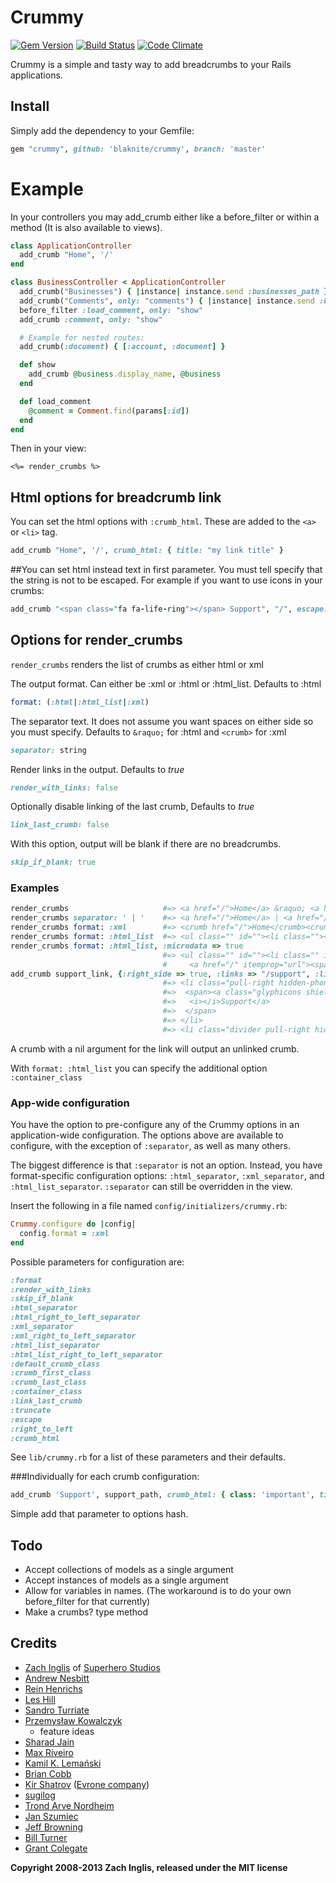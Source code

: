 # Crummy

[![Gem Version](https://badge.fury.io/rb/crummy.png)](http://badge.fury.io/rb/crummy)
[![Build Status](https://secure.travis-ci.org/zachinglis/crummy.png)](http://travis-ci.org/zachinglis/crummy)
[![Code Climate](https://codeclimate.com/badge.png)](https://codeclimate.com/github/zachinglis/crummy)

Crummy is a simple and tasty way to add breadcrumbs to your Rails applications.

## Install

Simply add the dependency to your Gemfile:

```ruby
gem "crummy", github: 'blaknite/crummy', branch: 'master'
```

# Example

In your controllers you may add\_crumb either like a before\_filter or
within a method (It is also available to views).

```ruby
class ApplicationController
  add_crumb "Home", '/'
end

class BusinessController < ApplicationController
  add_crumb("Businesses") { |instance| instance.send :businesses_path }
  add_crumb("Comments", only: "comments") { |instance| instance.send :businesses_comments_path }
  before_filter :load_comment, only: "show"
  add_crumb :comment, only: "show"

  # Example for nested routes:
  add_crumb(:document) { [:account, :document] }

  def show
    add_crumb @business.display_name, @business
  end

  def load_comment
    @comment = Comment.find(params[:id])
  end
end
```

Then in your view:

```erb
<%= render_crumbs %>
```

## Html options for breadcrumb link

You can set the html options with `:crumb_html`.
These are added to the `<a>` or `<li>` tag.

```ruby
add_crumb "Home", '/', crumb_html: { title: "my link title" }
```

##You can set html instead text in first parameter.
You must tell specify that the string is not to be escaped. For example if you want to use icons in your crumbs:

```ruby
add_crumb "<span class="fa fa-life-ring"></span> Support", "/", escape: false
```

## Options for render\_crumbs

`render_crumbs` renders the list of crumbs as either html or xml

The output format. Can either be :xml or :html or :html\_list. Defaults
to :html

```ruby
format: (:html|:html_list|:xml)
```

The separator text. It does not assume you want spaces on either side so
you must specify. Defaults to `&raquo;` for :html and
`<crumb>` for :xml

```ruby
separator: string
```

Render links in the output. Defaults to *true*

```ruby
render_with_links: false
```

Optionally disable linking of the last crumb, Defaults to *true*

```ruby
link_last_crumb: false
```

With this option, output will be blank if there are no breadcrumbs.

```ruby
skip_if_blank: true
```

### Examples

```ruby
render_crumbs                     #=> <a href="/">Home</a> &raquo; <a href="/businesses">Businesses</a>
render_crumbs separator: ' | '    #=> <a href="/">Home</a> | <a href="/businesses">Businesses</a>
render_crumbs format: :xml        #=> <crumb href="/">Home</crumb><crumb href="/businesses">Businesses</crumb>
render_crumbs format: :html_list  #=> <ul class="" id=""><li class=""><a href="/">Home</a></li><li class=""><a href="/">Businesses</a></li></ul>
render_crumbs format: :html_list, :microdata => true
                                  #=> <ul class="" id=""><li class="" itemscope="itemscope" itemtype="http://data-vocabulary.org/Breadcrumb">
                                  #     <a href="/" itemprop="url"><span itemprop="title">Home</span></a></li></ul>
add_crumb support_link, {:right_side => true, :links => "/support", :li_right_class => "pull-right hidden-phone"}
                                  #=> <li class="pull-right hidden-phone">
                                  #=>  <span><a class="glyphicons shield" href="/support">
                                  #=>   <i></i>Support</a>
                                  #=>  </span>
                                  #=> </li>
                                  #=> <li class="divider pull-right hidden-phone"></li>
```

A crumb with a nil argument for the link will output an unlinked crumb.

With `format: :html_list` you can specify the additional option `:container_class`

### App-wide configuration

You have the option to pre-configure any of the Crummy options in an
application-wide configuration. The options above are available to
configure, with the exception of `:separator`, as well as many others.

The biggest difference is that `:separator` is not an option. Instead,
you have format-specific configuration options: `:html_separator`,
`:xml_separator`, and `:html_list_separator`. `:separator` can still be
overridden in the view.

Insert the following in a file named `config/initializers/crummy.rb`:

```ruby
Crummy.configure do |config|
  config.format = :xml
end
```

Possible parameters for configuration are:

```ruby
:format
:render_with_links
:skip_if_blank
:html_separator
:html_right_to_left_separator
:xml_separator
:xml_right_to_left_separator
:html_list_separator
:html_list_right_to_left_separator
:default_crumb_class
:crumb_first_class
:crumb_last_class
:container_class
:link_last_crumb
:truncate
:escape
:right_to_left
:crumb_html
```

See `lib/crummy.rb` for a list of these parameters and their defaults.

###Individually for each crumb configuration:
```ruby
add_crumb 'Support', support_path, crumb_html: { class: 'important', title: 'File a support request.' }, truncate: 20
```
Simple add that parameter to options hash.

## Todo

-   Accept collections of models as a single argument
-   Accept instances of models as a single argument
-   Allow for variables in names. (The workaround is to do your own
    before\_filter for that currently)
-   Make a crumbs? type method

## Credits

-   [Zach Inglis](http://zachinglis.com) of [Superhero Studios](http://superhero-studios.com)
-   [Andrew Nesbitt](http://github.com/andrew)
-   [Rein Henrichs](http://reinh.com)
-   [Les Hill](http://blog.leshill.org/)
-   [Sandro Turriate](http://turriate.com/)
-   [Przemysław
    Kowalczyk](http://szeryf.wordpress.com/2008/06/13/easy-and-flexible-breadcrumbs-for-rails/)
    - feature ideas
-   [Sharad Jain](http://github.com/sjain)
-   [Max Riveiro](http://github.com/kavu)
-   [Kamil K. Lemański](http://kml.jogger.pl)
-   [Brian Cobb](http://bcobb.net/)
-   [Kir Shatrov](http://github.com/shatrov) ([Evrone
    company](http://evrone.com))
-   [sugilog](http://github.com/sugilog)
-   [Trond Arve Nordheim](http://github.com/tanordheim)
-   [Jan Szumiec](http://github.com/jasiek)
-   [Jeff Browning](http://github.com/jbrowning)
-   [Bill Turner](http://github.com/billturner)
-   [Grant Colegate](http://github.com/blaknite)

**Copyright 2008-2013 Zach Inglis, released under the MIT license**
